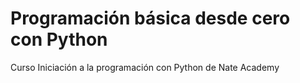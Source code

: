# Programación básica desde cero con Python
Curso Iniciación a la programación con Python de Nate Academy

